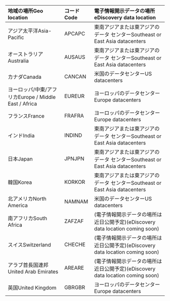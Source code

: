 
|  <span data-ttu-id="6c13d-101">地域の場所</span><span class="sxs-lookup"><span data-stu-id="6c13d-101">Geo location</span></span>               |  <span data-ttu-id="6c13d-102">コード</span><span class="sxs-lookup"><span data-stu-id="6c13d-102">Code</span></span>  |  <span data-ttu-id="6c13d-103">電子情報開示データの場所</span><span class="sxs-lookup"><span data-stu-id="6c13d-103">eDiscovery data location</span></span>        |
|:----------------------------|:-------|:---------------------------------|
|<span data-ttu-id="6c13d-104">アジア太平洋</span><span class="sxs-lookup"><span data-stu-id="6c13d-104">Asia-Pacific</span></span>                 |<span data-ttu-id="6c13d-105">APC</span><span class="sxs-lookup"><span data-stu-id="6c13d-105">APC</span></span>     |<span data-ttu-id="6c13d-106">東南アジアまたは東アジアのデータ センター</span><span class="sxs-lookup"><span data-stu-id="6c13d-106">Southeast or East Asia datacenters</span></span>|
|<span data-ttu-id="6c13d-107">オーストラリア</span><span class="sxs-lookup"><span data-stu-id="6c13d-107">Australia</span></span>                    |<span data-ttu-id="6c13d-108">AUS</span><span class="sxs-lookup"><span data-stu-id="6c13d-108">AUS</span></span>     |<span data-ttu-id="6c13d-109">東南アジアまたは東アジアのデータ センター</span><span class="sxs-lookup"><span data-stu-id="6c13d-109">Southeast or East Asia datacenters</span></span>|
|<span data-ttu-id="6c13d-110">カナダ</span><span class="sxs-lookup"><span data-stu-id="6c13d-110">Canada</span></span>                       |<span data-ttu-id="6c13d-111">CAN</span><span class="sxs-lookup"><span data-stu-id="6c13d-111">CAN</span></span>     |<span data-ttu-id="6c13d-112">米国のデータセンター</span><span class="sxs-lookup"><span data-stu-id="6c13d-112">US datacenters</span></span>                    |
|<span data-ttu-id="6c13d-113">ヨーロッパ/中東/アフリカ</span><span class="sxs-lookup"><span data-stu-id="6c13d-113">Europe / Middle East / Africa</span></span>|<span data-ttu-id="6c13d-114">EUR</span><span class="sxs-lookup"><span data-stu-id="6c13d-114">EUR</span></span>     |<span data-ttu-id="6c13d-115">ヨーロッパのデータセンター</span><span class="sxs-lookup"><span data-stu-id="6c13d-115">Europe datacenters</span></span>                |
|<span data-ttu-id="6c13d-116">フランス</span><span class="sxs-lookup"><span data-stu-id="6c13d-116">France</span></span>                       |<span data-ttu-id="6c13d-117">FRA</span><span class="sxs-lookup"><span data-stu-id="6c13d-117">FRA</span></span>     |<span data-ttu-id="6c13d-118">ヨーロッパのデータセンター</span><span class="sxs-lookup"><span data-stu-id="6c13d-118">Europe datacenters</span></span>                |
|<span data-ttu-id="6c13d-119">インド</span><span class="sxs-lookup"><span data-stu-id="6c13d-119">India</span></span>                        |<span data-ttu-id="6c13d-120">IND</span><span class="sxs-lookup"><span data-stu-id="6c13d-120">IND</span></span>     |<span data-ttu-id="6c13d-121">東南アジアまたは東アジアのデータ センター</span><span class="sxs-lookup"><span data-stu-id="6c13d-121">Southeast or East Asia datacenters</span></span>|
|<span data-ttu-id="6c13d-122">日本</span><span class="sxs-lookup"><span data-stu-id="6c13d-122">Japan</span></span>                        |<span data-ttu-id="6c13d-123">JPN</span><span class="sxs-lookup"><span data-stu-id="6c13d-123">JPN</span></span>     |<span data-ttu-id="6c13d-124">東南アジアまたは東アジアのデータ センター</span><span class="sxs-lookup"><span data-stu-id="6c13d-124">Southeast or East Asia datacenters</span></span>|
|<span data-ttu-id="6c13d-125">韓国</span><span class="sxs-lookup"><span data-stu-id="6c13d-125">Korea</span></span>                        |<span data-ttu-id="6c13d-126">KOR</span><span class="sxs-lookup"><span data-stu-id="6c13d-126">KOR</span></span>     |<span data-ttu-id="6c13d-127">東南アジアまたは東アジアのデータ センター</span><span class="sxs-lookup"><span data-stu-id="6c13d-127">Southeast or East Asia datacenters</span></span>|
|<span data-ttu-id="6c13d-128">北アメリカ</span><span class="sxs-lookup"><span data-stu-id="6c13d-128">North America</span></span>                |<span data-ttu-id="6c13d-129">NAM</span><span class="sxs-lookup"><span data-stu-id="6c13d-129">NAM</span></span>     |<span data-ttu-id="6c13d-130">米国のデータセンター</span><span class="sxs-lookup"><span data-stu-id="6c13d-130">US datacenters</span></span>                    |
|<span data-ttu-id="6c13d-131">南アフリカ</span><span class="sxs-lookup"><span data-stu-id="6c13d-131">South Africa</span></span>                 |<span data-ttu-id="6c13d-132">ZAF</span><span class="sxs-lookup"><span data-stu-id="6c13d-132">ZAF</span></span>     |<span data-ttu-id="6c13d-133">(電子情報開示データの場所は近日公開予定)</span><span class="sxs-lookup"><span data-stu-id="6c13d-133">(eDiscovery data location coming soon)</span></span>|
|<span data-ttu-id="6c13d-134">スイス</span><span class="sxs-lookup"><span data-stu-id="6c13d-134">Switzerland</span></span>                  |<span data-ttu-id="6c13d-135">CHE</span><span class="sxs-lookup"><span data-stu-id="6c13d-135">CHE</span></span>     |<span data-ttu-id="6c13d-136">(電子情報開示データの場所は近日公開予定)</span><span class="sxs-lookup"><span data-stu-id="6c13d-136">(eDiscovery data location coming soon)</span></span>|
|<span data-ttu-id="6c13d-137">アラブ首長国連邦</span><span class="sxs-lookup"><span data-stu-id="6c13d-137">United Arab Emirates</span></span>         |<span data-ttu-id="6c13d-138">ARE</span><span class="sxs-lookup"><span data-stu-id="6c13d-138">ARE</span></span>     |<span data-ttu-id="6c13d-139">(電子情報開示データの場所は近日公開予定)</span><span class="sxs-lookup"><span data-stu-id="6c13d-139">(eDiscovery data location coming soon)</span></span>|
|<span data-ttu-id="6c13d-140">英国</span><span class="sxs-lookup"><span data-stu-id="6c13d-140">United Kingdom</span></span>               |<span data-ttu-id="6c13d-141">GBR</span><span class="sxs-lookup"><span data-stu-id="6c13d-141">GBR</span></span>     |<span data-ttu-id="6c13d-142">ヨーロッパのデータセンター</span><span class="sxs-lookup"><span data-stu-id="6c13d-142">Europe datacenters</span></span>                |
